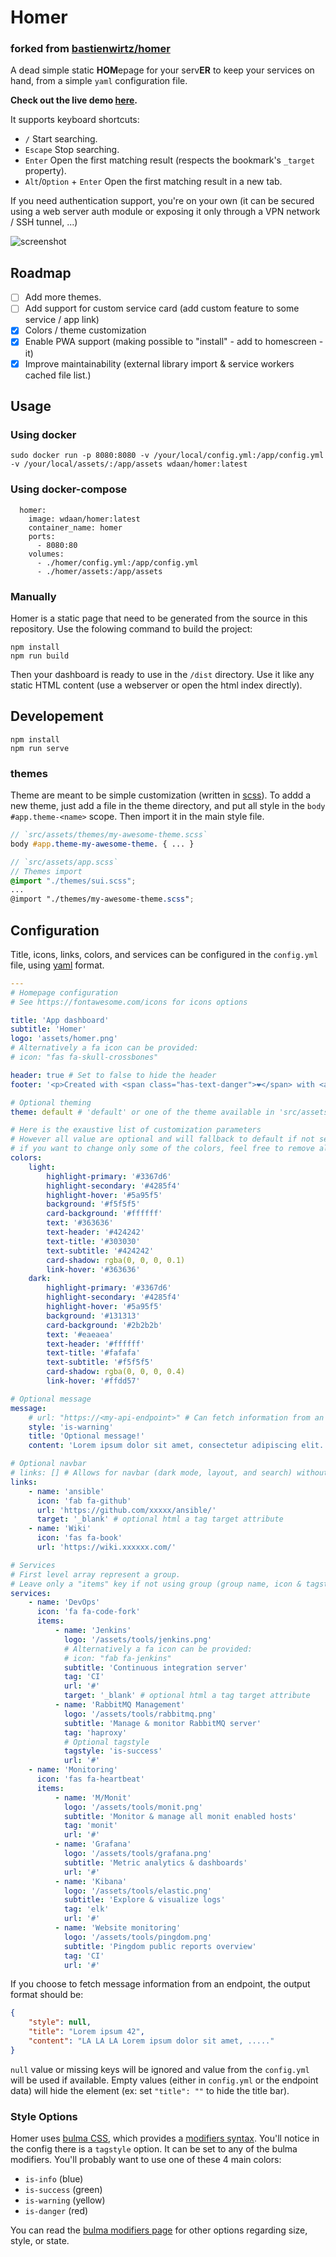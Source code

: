 # Homer

### forked from [bastienwirtz/homer](https://github.com/bastienwirtz/homer)

A dead simple static **HOM**epage for your serv**ER** to keep your services on hand, from a simple `yaml` configuration file.

**Check out the live demo [here](https://homer-demo.netlify.app).**

It supports keyboard shortcuts:

-   `/` Start searching.
-   `Escape` Stop searching.
-   `Enter` Open the first matching result (respects the bookmark's `_target` property).
-   `Alt`/`Option` + `Enter` Open the first matching result in a new tab.

If you need authentication support, you're on your own (it can be secured using a web server auth module or exposing it only through a VPN network / SSH tunnel, ...)

![screenshot](https://raw.github.com/bastienwirtz/homer/master/screenshot.png)

## Roadmap

-   [ ] Add more themes.
-   [ ] Add support for custom service card (add custom feature to some service / app link)
-   [x] Colors / theme customization
-   [x] Enable PWA support (making possible to "install" - add to homescreen - it)
-   [x] Improve maintainability (external library import & service workers cached file list.)

## Usage

### Using docker

```
sudo docker run -p 8080:8080 -v /your/local/config.yml:/app/config.yml -v /your/local/assets/:/app/assets wdaan/homer:latest
```

### Using docker-compose
```
  homer:
    image: wdaan/homer:latest
    container_name: homer
    ports:
      - 8080:80
    volumes:
      - ./homer/config.yml:/app/config.yml
      - ./homer/assets:/app/assets

```
### Manually

Homer is a static page that need to be generated from the source in this repository.
Use the folowing command to build the project:

```
npm install
npm run build
```

Then your dashboard is ready to use in the `/dist` directory.
Use it like any static HTML content (use a webserver or open the html index directly).

## Developement

```
npm install
npm run serve
```

### themes

Theme are meant to be simple customization (written in [scss](https://sass-lang.com/documentation/syntax)).
To addd a new theme, just add a file in the theme directory, and put all style in the `body #app.theme-<name>` scope. Then import it in the main style file.

```scss
// `src/assets/themes/my-awesome-theme.scss`
body #app.theme-my-awesome-theme. { ... }
```

```scss
// `src/assets/app.scss`
// Themes import
@import "./themes/sui.scss";
...
@import "./themes/my-awesome-theme.scss";
```

## Configuration

Title, icons, links, colors, and services can be configured in the `config.yml` file, using [yaml](http://yaml.org/) format.

```yaml
---
# Homepage configuration
# See https://fontawesome.com/icons for icons options

title: 'App dashboard'
subtitle: 'Homer'
logo: 'assets/homer.png'
# Alternatively a fa icon can be provided:
# icon: "fas fa-skull-crossbones"

header: true # Set to false to hide the header
footer: '<p>Created with <span class="has-text-danger">❤️</span> with <a href="https://bulma.io/">bulma</a>, <a href="https://vuejs.org/">vuejs</a> & <a href="https://fontawesome.com/">font awesome</a> // Fork me on <a href="https://github.com/bastienwirtz/homer"><i class="fab fa-github-alt"></i></a></p>' # set false if you want to hide it.header:

# Optional theming
theme: default # 'default' or one of the theme available in 'src/assets/themes'.

# Here is the exaustive list of customization parameters
# However all value are optional and will fallback to default if not set.
# if you want to change only some of the colors, feel free to remove all unused key.
colors:
    light:
        highlight-primary: '#3367d6'
        highlight-secondary: '#4285f4'
        highlight-hover: '#5a95f5'
        background: '#f5f5f5'
        card-background: '#ffffff'
        text: '#363636'
        text-header: '#424242'
        text-title: '#303030'
        text-subtitle: '#424242'
        card-shadow: rgba(0, 0, 0, 0.1)
        link-hover: '#363636'
    dark:
        highlight-primary: '#3367d6'
        highlight-secondary: '#4285f4'
        highlight-hover: '#5a95f5'
        background: '#131313'
        card-background: '#2b2b2b'
        text: '#eaeaea'
        text-header: '#ffffff'
        text-title: '#fafafa'
        text-subtitle: '#f5f5f5'
        card-shadow: rgba(0, 0, 0, 0.4)
        link-hover: '#ffdd57'

# Optional message
message:
    # url: "https://<my-api-endpoint>" # Can fetch information from an endpoint to override value below.
    style: 'is-warning'
    title: 'Optional message!'
    content: 'Lorem ipsum dolor sit amet, consectetur adipiscing elit. Pellentesque risus mi, tempus quis placerat ut, porta nec nulla. Vestibulum rhoncus ac ex sit amet fringilla. Nullam gravida purus diam, et dictum felis venenatis efficitur. Aenean ac eleifend lacus, in mollis lectus. Donec sodales, arcu et sollicitudin porttitor, tortor urna tempor ligula.'

# Optional navbar
# links: [] # Allows for navbar (dark mode, layout, and search) without any links
links:
    - name: 'ansible'
      icon: 'fab fa-github'
      url: 'https://github.com/xxxxx/ansible/'
      target: '_blank' # optional html a tag target attribute
    - name: 'Wiki'
      icon: 'fas fa-book'
      url: 'https://wiki.xxxxxx.com/'

# Services
# First level array represent a group.
# Leave only a "items" key if not using group (group name, icon & tagstyle are optional, section separation will not be displayed).
services:
    - name: 'DevOps'
      icon: 'fa fa-code-fork'
      items:
          - name: 'Jenkins'
            logo: '/assets/tools/jenkins.png'
            # Alternatively a fa icon can be provided:
            # icon: "fab fa-jenkins"
            subtitle: 'Continuous integration server'
            tag: 'CI'
            url: '#'
            target: '_blank' # optional html a tag target attribute
          - name: 'RabbitMQ Management'
            logo: '/assets/tools/rabbitmq.png'
            subtitle: 'Manage & monitor RabbitMQ server'
            tag: 'haproxy'
            # Optional tagstyle
            tagstyle: 'is-success'
            url: '#'
    - name: 'Monitoring'
      icon: 'fas fa-heartbeat'
      items:
          - name: 'M/Monit'
            logo: '/assets/tools/monit.png'
            subtitle: 'Monitor & manage all monit enabled hosts'
            tag: 'monit'
            url: '#'
          - name: 'Grafana'
            logo: '/assets/tools/grafana.png'
            subtitle: 'Metric analytics & dashboards'
            url: '#'
          - name: 'Kibana'
            logo: '/assets/tools/elastic.png'
            subtitle: 'Explore & visualize logs'
            tag: 'elk'
            url: '#'
          - name: 'Website monitoring'
            logo: '/assets/tools/pingdom.png'
            subtitle: 'Pingdom public reports overview'
            tag: 'CI'
            url: '#'
```

If you choose to fetch message information from an endpoint, the output format should be:

```json
{
    "style": null,
    "title": "Lorem ipsum 42",
    "content": "LA LA LA Lorem ipsum dolor sit amet, ....."
}
```

`null` value or missing keys will be ignored and value from the `config.yml` will be used if available.
Empty values (either in `config.yml` or the endpoint data) will hide the element (ex: set `"title": ""` to hide the title bar).

### Style Options

Homer uses [bulma CSS](https://bulma.io/), which provides a [modifiers syntax](https://bulma.io/documentation/modifiers/syntax/). You'll notice in the config there is a `tagstyle` option. It can be set to any of the bulma modifiers. You'll probably want to use one of these 4 main colors:

-   `is-info` (blue)
-   `is-success` (green)
-   `is-warning` (yellow)
-   `is-danger` (red)

You can read the [bulma modifiers page](https://bulma.io/documentation/modifiers/syntax/) for other options regarding size, style, or state.
